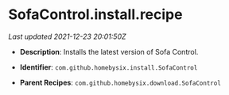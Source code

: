 # SofaControl.install.recipe

_Last updated 2021-12-23 20:01:50Z_

- **Description**: Installs the latest version of Sofa Control.

- **Identifier**: `com.github.homebysix.install.SofaControl`

- **Parent Recipes**: `com.github.homebysix.download.SofaControl`
